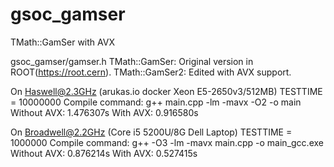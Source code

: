 # gsoc_gamser
TMath::GamSer with AVX

gsoc_gamser/gamser.h
TMath::GamSer: Original version in ROOT(https://root.cern).
TMath::GamSer2: Edited with AVX support.

On Haswell@2.3GHz (arukas.io docker Xeon E5-2650v3/512MB)
TESTTIME = 10000000
Compile command: g++ main.cpp -lm -mavx -O2 -o main
Without AVX: 1.476307s
With AVX: 0.916580s

On Broadwell@2.2GHz (Core i5 5200U/8G Dell Laptop)
TESTTIME = 1000000
Compile command: g++ -O3 -lm -mavx main.cpp -o main_gcc.exe
Without AVX: 0.876214s
With AVX: 0.527415s